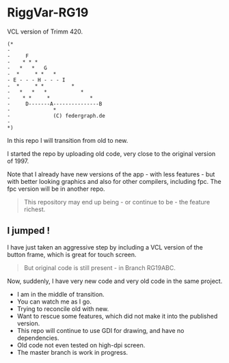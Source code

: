 ﻿# RiggVar-RG19

VCL version of Trimm 420.

```
(*
-
-     F
-    * * *
-   *   *   G
-  *     * *   *
- E - - - H - - - I
-  *     * *         *
-   *   *   *           *
-    * *     *             *
-     D-------A---------------B
-              *
-              (C) federgraph.de
-
*)
```

In this repo I will transition from old to new.

I started the repo by uploading old code, very close to the original version of 1997.

Note that I already have new versions of the app  - with less features - but with better looking graphics and also for other compilers, including fpc.
The fpc version will be in another repo.

> This repository may end up being - or continue to be - the feature richest.

## I jumped !

I have just taken an aggressive step by including a VCL version of the button frame, which is great for touch screen.

> But original code is still present - in Branch RG19ABC.

Now, suddenly, I have very new code and very old code in the same project.

- I am in the middle of transition.
- You can watch me as I go.
- Trying to reconcile old with new.
- Want to rescue some features, which did not make it into the published version.
- This repo will continue to use GDI for drawing, and have no dependencies.
- Old code not even tested on high-dpi screen.
- The master branch is work in progress.